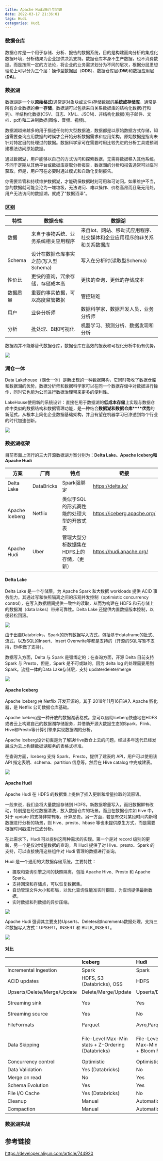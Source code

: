 ```yaml
---
title: Apache Hudi简介与初识
date: 2022-03-17 21:36:01
tags: Hudi
categories: Hudi
---
```

### 数据仓库

数据仓库是一个用于存储、分析、报告的数据系统，目的是构建面向分析的集成化数据环境，分析结果为企业提供决策支持。数据仓库本身不生产数据，也不消费数据。而是按照一定的方法论，将企业的业务需求划分为不同的层次，根据分层思想理论上可以分为三个层：操作型数据层（**ODS**）、数据仓库层(**DW**)和数据应用层(**DA**)。

### 数据湖

数据湖是一个以**原始格式**(通常是对象块或文件)存储数据的**系统或存储库**，通常是所有企业数据的**单一存储**。数据湖可以包括来自关系数据库的结构化数据(行和列)、半结构化数据(CSV、日志、XML、JSON)、非结构化数据(电子邮件、文档、pdf)和二进制数据(图像、音频、视频)。

数据湖越来越多的用于描述任何的大型数据池，数据都是以原始数据方式存储，知道需要查询应用数据的时候才会开始分析数据需求和应用架构。原始数据是指尙未针对特定目的处理过的数据。数据科学家可在需要时用比较先进的分析工具或预测建模法访问原始数据。

通过数据湖，用户能够以自己的方式访问和探索数据，无需将数据移入其他系统。不同于定期从其他平台或数据库提取分析报告，数据湖的分析和报告通常可以临时获取。但是，用户可在必要时通过模式和自动化复制报告。 

你需要监管和持续维护数据湖，才能确保数据时刻可用和可访问。如果维护不当，您的数据就可能会沦为一堆垃圾，无法访问、难以操作、价格高昂而且毫无用处。用户无法访问的数据湖，就成了"数据沼泽"。

### 区别

| 特性     | 数据仓库                             | 数据湖                                                       |
| -------- | ------------------------------------ | ------------------------------------------------------------ |
| 数据     | 来自于事物系统、业务系统相关应用程序 | 来自Iot、网站、移动式应用程序、社交媒体和企业应用程序的非关系和关系数据库 |
| Schema   | 设计在数据仓库事实之前(写入型Schema) | 写入在分析时(读取型Schema)                                   |
| 性价比   | 更快的查询，冗余存储，存储成本高     | 更快的查询，更低的存储成本                                   |
| 数据质量 | 重要的事实依据，可以高度监管数据     | 管控较难                                                     |
| 用户     | 业务分析师                           | 数据科学家，数据开发人员，业务分析师                         |
| 分析     | 批处理、BI和可视化                   | 机器学习、预测分析、数据发现和分析                           |

数据湖并不能够替代数据仓库，数据仓库在高效的报表和可视化分析中仍有优势。

![](https://hphimages-1253879422.cos.ap-beijing.myqcloud.com/Flink/20220317222038.png)

### 湖仓一体

Data Lakehouse（湖仓一体）是新出现的一种数据架构，它同时吸收了数据仓库和数据湖的优势，数据分析师和数据科学家可以在同一个数据存储中对数据进行操作，同时它也能为公司进行数据治理带来更多的便利性。

LakeHouse使用新的系统设计：直接在用于数据湖的**低成本存储**上实现与数据仓库中类似的数据结构和数据管理功能，是一种结合**数据湖和数据仓库****优势**的新范式，从根本上简化企业数据基础架构，并且有望在机器学习已渗透到每个行业的时代加速创新。

![](https://hphimages-1253879422.cos.ap-beijing.myqcloud.com/Flink/20220317222334.png)

### 数据湖框架

目前市面上流行的三大开源数据湖方案分别为：**Delta Lake、Apache Iceberg和Apache Hudi**

| 方案           | 厂商       | 特点                                       | 链接                        |
| -------------- | ---------- | ------------------------------------------ | --------------------------- |
| Delta Lake     | DataBricks | Spark强绑定                                | https://delta.io/           |
| Apache Iceberg | Netflix    | 类似于SQL的形式高性能的处理大型的开放式表  | https://iceberg.apache.org/ |
| Apache Hudi    | Uber       | 管理大型分析数据集在HDFS上的存储，（更新） | https://hudi.apache.org/    |

#### Delta Lake

Delta Lake 是一个存储层，为 Apache  Spark 和大数据 workloads 提供 ACID 事务能力，其通过写和快照隔离之间的乐观并发控制（optimistic concurrency control），在写入数据期间提供一致性的读取，从而为构建在 HDFS 和云存储上的数据湖（data lakes）带来可靠性。Delta Lake 还提供内置数据版本控制，以便轻松回滚。

![](https://hphimages-1253879422.cos.ap-beijing.myqcloud.com/Flink/20220317225414.png)

由于出自Databricks，Spark的所有数据写入方式，包括基于dataframe的批式、流式，以及SQL的Insert、Insert Overwrite等都是支持的（开源的SQL写暂不支持，EMR做了支持）。

数据写入方面，Delta 与 Spark 是强绑定的；在查询方面，开源 Delta 目前支持 Spark 与 Presto，但是，Spark 是不可或缺的，因为 delta log 的处理需要用到 Spark。流批一体的Data Lake存储层，支持 update/delete/merge

![](https://hphimages-1253879422.cos.ap-beijing.myqcloud.com/Flink/20220317224833.png)

#### Apache Iceberg

Apache Iceberg 由 Netflix 开发开源的，其于 2018年11月16日进入 Apache 孵化器，是 Netflix 公司数据仓库基础。

Apache  Iceberg是一种开放的数据湖表格式。您可以借助Iceberg快速地在HDFS或者云上构建自己的数据湖存储服务，并借助开源大数据生态的Spark、Flink、Hive和Presto等计算引擎来实现数据湖的分析。

Apache Iceberg设计初衷是为了解决Hive数仓上云的问题，经过多年迭代已经发展成为云上构建数据湖服务的表格式标准。

在查询方面，Iceberg 支持 Spark、Presto，提供了建表的 API，用户可以使用该 API 指定表明、schema、partition 信息等，然后在 Hive catalog 中完成建表。

![](https://hphimages-1253879422.cos.ap-beijing.myqcloud.com/Flink/20220317230728.png)

#### Apache Hudi

Apache Hudi 在 HDFS 的数据集上提供了插入更新和增量拉取的流原语。

一般来说，我们会将大量数据存储到 HDFS，新数据增量写入，而旧数据鲜有改动，特别是在经过数据清洗，放入数据仓库的场景。而且在数据仓库如 hive 中，对于 update 的支持非常有限，计算昂贵。另一方面，若是有仅对某段时间内新增数据进行分析的场景，则 hive、presto、hbase 等也未提供原生方式，而是需要根据时间戳进行过滤分析。

在此需求下，Hudi 可以提供这两种需求的实现。第一个是对 record 级别的更新，另一个是仅对增量数据的查询。且 Hudi 提供了对 Hive、presto、Spark 的支持，可以直接使用这些组件对 Hudi 管理的数据进行查询。

Hudi 是一个通用的大数据存储系统，主要特性：

- 摄取和查询引擎之间的快照隔离，包括 Apache Hive、Presto 和 Apache Spark。
- 支持回滚和存储点，可以恢复数据集。
- 自动管理文件大小和布局，以优化查询性能准实时摄取，为查询提供最新数据。
- 实时数据和列数据的异步压缩。

![](https://hphimages-1253879422.cos.ap-beijing.myqcloud.com/Flink/20220317231031.png)

Apache Hudi 强调其主要支持Upserts、Deletes和Incrementa数据处理，支持三种数据写入方式：UPSERT，INSERT 和 BULK_INSERT。

![](https://hphimages-1253879422.cos.ap-beijing.myqcloud.com/Flink/20220317231141.png)

#### 对比

|                             | Iceberg                                            | Hudi                                    | Iceberg                      |
| :-------------------------- | :------------------------------------------------- | :-------------------------------------- | ---------------------------- |
| Incremental Ingestion       | Spark                                              | Spark                                   | Spark                        |
| ACID updates                | HDFS, S3 (Databricks), OSS                         | HDFS                                    | HDFS, S3                     |
| Upserts/Delete/Merge/Update | Delete/Merge/Update                                | Upserts/Delete                          | No                           |
| Streaming sink              | Yes                                                | Yes                                     | Yes(not ready?)              |
| Streaming source            | Yes                                                | No                                      | No                           |
| FileFormats                 | Parquet                                            | Avro,Parquet                            | Parquet, ORC                 |
| Data Skipping               | File-Level Max-Min stats + Z-Ordering (Databricks) | File-Level Max-Min stats + Bloom Filter | File-Level Max-Min Filtering |
| Concurrency control         | Optimistic                                         | Optimistic                              | Optimistic                   |
| Data Validation             | Yes (Databricks)                                   | No                                      | Yes                          |
| Merge on read               | No                                                 | Yes                                     | No                           |
| Schema Evolution            | Yes                                                | Yes                                     | Yes                          |
| File I/O Cache              | Yes (Databricks)                                   | No                                      | No                           |
| Cleanup                     | Manual                                             | Automatic                               | No                           |
| Compaction                  | Manual                                             | Automatic                               | No                           |

### 数据湖实战







## 参考链接

https://developer.aliyun.com/article/744920


